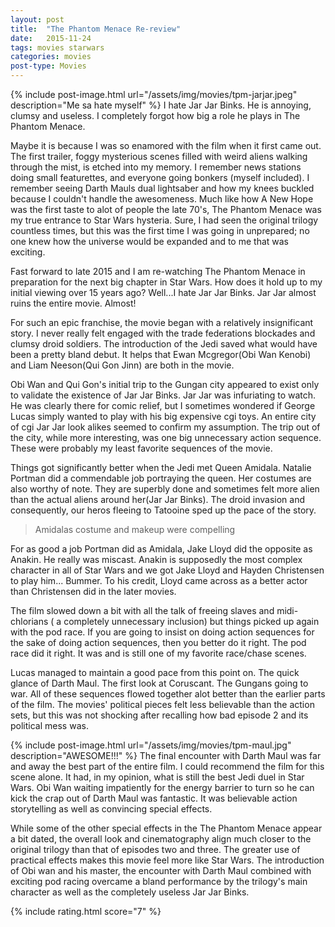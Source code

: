 ```yaml
---
layout: post
title:  "The Phantom Menace Re-review"
date:   2015-11-24
tags: movies starwars
categories: movies
post-type: Movies
---
```

{% include post-image.html url="/assets/img/movies/tpm-jarjar.jpeg" description="Me sa hate myself" %}
I hate  Jar Jar Binks. He is annoying, clumsy and useless. I completely forgot how big a role he plays in The Phantom Menace.

Maybe it is because I was so enamored with the film
when it first came out. The first trailer, foggy mysterious scenes filled
with weird aliens walking through the mist, is etched into my memory. I remember news stations doing small featurettes, and everyone going bonkers (myself
included). I remember seeing Darth Mauls dual lightsaber and how my knees buckled
because I couldn't handle the awesomeness. Much like how A New Hope was the first
taste to alot of people the late 70's, The Phantom Menace was my true entrance to Star Wars
hysteria. Sure, I had seen the original trilogy countless times, but this was the
first time I was going in unprepared; no one knew how the universe would be expanded
and to me that was exciting.

Fast forward to late 2015 and I am re-watching The Phantom Menace in preparation
for the next big chapter in Star Wars. How does it hold up to my initial viewing
over 15 years ago? Well...I hate Jar Jar Binks. Jar Jar almost ruins the entire
movie. Almost!

For such an epic franchise, the movie began with a relatively
insignificant story. I never really felt engaged with the trade federations blockades
and clumsy droid soldiers. The introduction of the Jedi saved what
would have been a pretty bland debut. It helps that Ewan Mcgregor(Obi Wan Kenobi) and
Liam Neeson(Qui Gon Jinn) are both in the movie.

Obi Wan and Qui Gon's initial trip to the Gungan city appeared to exist only to
validate the existence of Jar Jar Binks. Jar Jar was infuriating to watch. He was clearly
there for comic relief, but I sometimes wondered if George Lucas simply wanted to play
with his big expensive cgi toys. An entire city of cgi Jar Jar look alikes seemed to
confirm my assumption. The trip out of the city, while more
interesting, was one big unnecessary action sequence. These were probably my least favorite sequences of the movie.

Things got significantly better when the Jedi met Queen Amidala. Natalie Portman
did a commendable job portraying the queen. Her costumes are also worthy of note.
They are superbly done and sometimes felt more alien than the actual aliens around her(Jar Jar Binks). The
droid invasion and consequently, our heros fleeing to Tatooine sped up the pace of the story.

>Amidalas costume and makeup were compelling

For as good a job Portman did as Amidala, Jake Lloyd did the opposite as
Anakin. He really was miscast. Anakin is supposedly the most complex character
in all of Star Wars and we got Jake Lloyd and Hayden Christensen to play him...
Bummer. To his credit, Lloyd came across as a better actor than Christensen did
in the later movies.

The film slowed down a bit with all the talk of freeing slaves and midi-chlorians (
a completely unnecessary inclusion) but things picked up again with the pod race. If you
are going to insist on doing action sequences for the sake of doing action sequences, then you better
do it right. The pod race did it right. It was and is still one of my favorite
race/chase scenes.

Lucas managed to maintain a good pace from this point on. The quick glance of Darth
Maul. The first look at Coruscant. The Gungans going to war. All of these sequences
flowed together alot better than the earlier parts of the film. The movies' political pieces
felt less believable than the action sets, but this was not shocking after recalling how bad
episode 2 and its political mess was.

{% include post-image.html url="/assets/img/movies/tpm-maul.jpg" description="AWESOME!!!" %}
The final encounter with Darth Maul was far and away the best part of the entire film.
I could recommend the film for this scene alone. It had, in my opinion, what is
still the best Jedi duel in Star Wars. Obi Wan waiting impatiently
for the energy barrier to turn so he can kick the crap out of Darth Maul was fantastic.
It was believable action storytelling as well as convincing special effects.

While some of the other special effects in the The Phantom Menace
appear a bit dated, the overall look and cinematography align much closer to the original
trilogy than that of episodes two and three. The greater use of practical effects makes this
movie feel more like Star Wars. The introduction of Obi wan and his master, the encounter with
Darth Maul combined with exciting pod racing overcame a bland performance by the trilogy's main
character as well as the completely useless Jar Jar Binks.

{% include rating.html score="7" %}
